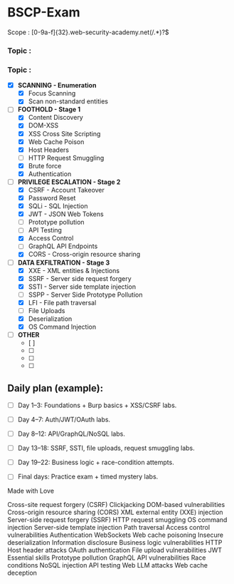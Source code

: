 # BSCP-Exam

Scope : [0-9a-f]{32}\.web-security-academy\.net(/.*)?$

### Topic : 

### Topic :
- [x] **SCANNING - Enumeration**
	- [x] Focus Scanning
	- [x] Scan non-standard entities
- [ ] **FOOTHOLD - Stage 1**
	- [x] Content Discovery
	- [x] DOM-XSS
	- [x] XSS Cross Site Scripting
	- [x] Web Cache Poison
	- [x] Host Headers
	- [ ] HTTP Request Smuggling
	- [x] Brute force
	- [x] Authentication
- [ ] **PRIVILEGE ESCALATION - Stage 2**
	- [x] CSRF - Account Takeover
	- [x] Password Reset
	- [x] SQLi - SQL Injection
	- [x] JWT - JSON Web Tokens
	- [ ] Prototype pollution
	- [ ] API Testing
	- [x] Access Control
	- [ ] GraphQL API Endpoints
	- [x] CORS - Cross-origin resource sharing
- [ ] **DATA EXFILTRATION - Stage 3**
	- [x] XXE - XML entities & Injections
	- [x] SSRF - Server side request forgery
	- [x] SSTI - Server side template injection
	- [ ] SSPP - Server Side Prototype Pollution
	- [x] LFI - File path traversal
	- [ ] File Uploads
	- [x] Deserialization
	- [x] OS Command Injection
- [ ] **OTHER**
	- [ ] 
	- [ ] 
	- [ ] 
	- [ ]




## Daily plan (example):
- [ ] Day 1–3: Foundations + Burp basics + XSS/CSRF labs.
- [ ] Day 4–7: Auth/JWT/OAuth labs.
- [ ] Day 8–12: API/GraphQL/NoSQL labs.
- [ ] Day 13–18: SSRF, SSTI, file uploads, request smuggling labs.
- [ ] Day 19–22: Business logic + race-condition attempts.
- [ ] Final days: Practice exam + timed mystery labs.






Made with Love







Cross-site request forgery (CSRF)
Clickjacking
DOM-based vulnerabilities
Cross-origin resource sharing (CORS)
XML external entity (XXE) injection
Server-side request forgery (SSRF)
HTTP request smuggling
OS command injection
Server-side template injection
Path traversal
Access control vulnerabilities
Authentication
WebSockets
Web cache poisoning
Insecure deserialization
Information disclosure
Business logic vulnerabilities
HTTP Host header attacks
OAuth authentication
File upload vulnerabilities
JWT
Essential skills
Prototype pollution
GraphQL API vulnerabilities
Race conditions
NoSQL injection
API testing
Web LLM attacks
Web cache deception
